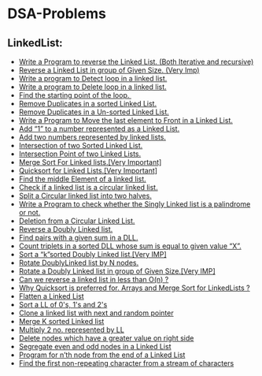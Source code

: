 # DSA-Problems

## LinkedList:
- [Write a Program to reverse the Linked List. (Both Iterative and recursive)](https://www.geeksforgeeks.org/reverse-a-linked-list/)
- [Reverse a Linked List in group of Given Size. (Very Imp)](https://practice.geeksforgeeks.org/problems/reverse-a-linked-list-in-groups-of-given-size/1)
- [Write a program to Detect loop in a linked list.](https://practice.geeksforgeeks.org/problems/detect-loop-in-linked-list/1)
- [Write a program to Delete loop in a linked list.](https://practice.geeksforgeeks.org/problems/remove-loop-in-linked-list/1)
- [Find the starting point of the loop. ](https://www.geeksforgeeks.org/find-first-node-of-loop-in-a-linked-list/)
- [Remove Duplicates in a sorted Linked List.](https://practice.geeksforgeeks.org/problems/remove-duplicate-element-from-sorted-linked-list/1)
- [Remove Duplicates in a Un-sorted Linked List.](https://practice.geeksforgeeks.org/problems/remove-duplicates-from-an-unsorted-linked-list/1)
- [Write a Program to Move the last element to Front in a Linked List.](https://www.geeksforgeeks.org/move-last-element-to-front-of-a-given-linked-list/)
- [Add “1” to a number represented as a Linked List.](https://practice.geeksforgeeks.org/problems/add-1-to-a-number-represented-as-linked-list/1)
- [Add two numbers represented by linked lists.](https://practice.geeksforgeeks.org/problems/add-two-numbers-represented-by-linked-lists/1)
- [Intersection of two Sorted Linked List.](https://practice.geeksforgeeks.org/problems/intersection-of-two-sorted-linked-lists/1)
- [Intersection Point of two Linked Lists.](https://practice.geeksforgeeks.org/problems/intersection-point-in-y-shapped-linked-lists/1)
- [Merge Sort For Linked lists.[Very Important]](https://practice.geeksforgeeks.org/problems/sort-a-linked-list/1)
- [Quicksort for Linked Lists.[Very Important]](https://practice.geeksforgeeks.org/problems/quick-sort-on-linked-list/1)
- [Find the middle Element of a linked list.](https://leetcode.com/problems/middle-of-the-linked-list/)
- [Check if a linked list is a circular linked list.](https://practice.geeksforgeeks.org/problems/circular-linked-list/1)
- [Split a Circular linked list into two halves.](https://practice.geeksforgeeks.org/problems/split-a-circular-linked-list-into-two-halves/1)
- [Write a Program to check whether the Singly Linked list is a palindrome or not.](https://practice.geeksforgeeks.org/problems/check-if-linked-list-is-pallindrome/1)
- [Deletion from a Circular Linked List.](https://www.geeksforgeeks.org/deletion-circular-linked-list/)
- [Reverse a Doubly Linked list.](https://practice.geeksforgeeks.org/problems/reverse-a-doubly-linked-list/1)
- [Find pairs with a given sum in a DLL.](https://www.geeksforgeeks.org/find-pairs-given-sum-doubly-linked-list/)
- [Count triplets in a sorted DLL whose sum is equal to given value “X”.](https://www.geeksforgeeks.org/count-triplets-sorted-doubly-linked-list-whose-sum-equal-given-value-x/)
- [Sort a “k”sorted Doubly Linked list.[Very IMP]]()
- [Rotate DoublyLinked list by N nodes.]()
- [Rotate a Doubly Linked list in group of Given Size.[Very IMP]]()
- [Can we reverse a linked list in less than O(n) ?]()
- [Why Quicksort is preferred for. Arrays and Merge Sort for LinkedLists ?]()
- [Flatten a Linked List]()
- [Sort a LL of 0's, 1's and 2's]()
- [Clone a linked list with next and random pointer]()
- [Merge K sorted Linked list]()
- [Multiply 2 no. represented by LL]()
- [Delete nodes which have a greater value on right side]()
- [Segregate even and odd nodes in a Linked List]()
- [Program for n’th node from the end of a Linked List]()
- [Find the first non-repeating character from a stream of characters]()

